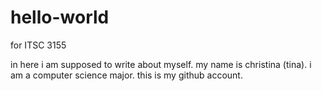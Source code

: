 # hello-world
for ITSC 3155

in here i am supposed to write about myself. 
my name is christina (tina). i am a computer science major. this is my github account. 
